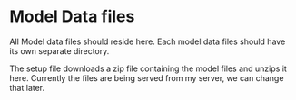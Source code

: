 # Model Data files

All Model data files should reside here. Each model data files should have its own separate directory.

The setup file downloads a zip file containing the model files and unzips it here. Currently the files are being served from my server, we can change that later.

